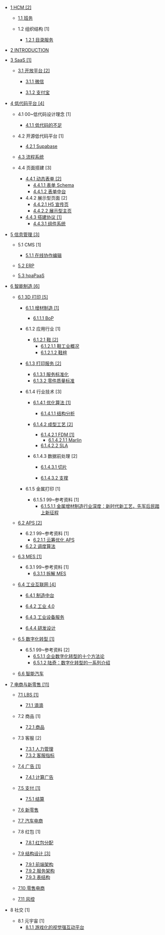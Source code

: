   - [1 HCM [2]](/HCM/README.md)
    - [1.1 班务](/HCM/班务/README.md)
      
    - 1.2 组织结构 [1]
      - [1.2.1 目录服务](/HCM/组织结构/目录服务.md)
  - [2 INTRODUCTION](/INTRODUCTION.md)
  - [3 SaaS [1]](/SaaS/README.md)
    - [3.1 开放平台 [2]](/SaaS/开放平台/README.md)
      - [3.1.1 微信](/SaaS/开放平台/微信/README.md)
        
      - [3.1.2 支付宝](/SaaS/开放平台/支付宝/README.md)
        
  - [4 低代码平台 [4]](/低代码平台/README.md)
    - 4.1 00~低代码设计理念 [1]
      - [4.1.1 低代码的不足](/低代码平台/00~低代码设计理念/低代码的不足.md)
    - 4.2 开源低代码平台 [1]
      - [4.2.1 Supabase](/低代码平台/开源低代码平台/Supabase/README.md)
        
    - [4.3 流程系统](/低代码平台/流程系统/README.md)
      
    - 4.4 页面搭建 [3]
      - [4.4.1 动态表单 [2]](/低代码平台/页面搭建/动态表单/README.md)
        - [4.4.1.1 表单 Schema](/低代码平台/页面搭建/动态表单/表单%20Schema.md)
        - [4.4.1.2 表单中台](/低代码平台/页面搭建/动态表单/表单中台.md)
      - 4.4.2 展示型页面 [2]
        - [4.4.2.1 H5 宣传页](/低代码平台/页面搭建/展示型页面/H5%20宣传页.md)
        - [4.4.2.2 展示型主页](/低代码平台/页面搭建/展示型页面/展示型主页.md)
      - [4.4.3 搭建协议 [1]](/低代码平台/页面搭建/搭建协议/README.md)
        - [4.4.3.1 组件系统](/低代码平台/页面搭建/搭建协议/组件系统.md)
  - [5 信息管理 [3]](/信息管理/README.md)
    - 5.1 CMS [1]
      - [5.1.1 在线协作编辑](/信息管理/CMS/在线协作编辑.md)
    - [5.2 ERP](/信息管理/ERP/README.md)
      
    - [5.3 hpaPaaS](/信息管理/hpaPaaS/README.md)
      
  - [6 智能制造 [6]](/智能制造/README.md)
    - [6.1 3D 打印 [5]](/智能制造/3D%20打印/README.md)
      - [6.1.1 增材制造 [1]](/智能制造/3D%20打印/增材制造/README.md)
        - [6.1.1.1 BoP](/智能制造/3D%20打印/增材制造/BoP.md)
      - 6.1.2 应用行业 [1]
        - [6.1.2.1 鞋 [2]](/智能制造/3D%20打印/应用行业/鞋/README.md)
          - [6.1.2.1.1 鞋工业概况](/智能制造/3D%20打印/应用行业/鞋/鞋工业概况.md)
          - [6.1.2.1.2 鞋楦](/智能制造/3D%20打印/应用行业/鞋/鞋楦.md)
      - [6.1.3 打印服务 [2]](/智能制造/3D%20打印/打印服务/README.md)
        - [6.1.3.1 服务标准化](/智能制造/3D%20打印/打印服务/服务标准化.md)
        - [6.1.3.2 零件质量标准](/智能制造/3D%20打印/打印服务/零件质量标准.md)
      - 6.1.4 行业技术 [3]
        - [6.1.4.1 优化算法 [1]](/智能制造/3D%20打印/行业技术/优化算法/README.md)
          - [6.1.4.1.1 结构分析](/智能制造/3D%20打印/行业技术/优化算法/结构分析.md)
        - [6.1.4.2 成型工艺 [2]](/智能制造/3D%20打印/行业技术/成型工艺/README.md)
          - [6.1.4.2.1 FDM [1]](/智能制造/3D%20打印/行业技术/成型工艺/FDM/README.md)
            - [6.1.4.2.1.1 Marlin](/智能制造/3D%20打印/行业技术/成型工艺/FDM/Marlin.md)
          - [6.1.4.2.2 SLA](/智能制造/3D%20打印/行业技术/成型工艺/SLA/README.md)
            
        - 6.1.4.3 数据前处理 [2]
          - [6.1.4.3.1 切片](/智能制造/3D%20打印/行业技术/数据前处理/切片/README.md)
            
          - [6.1.4.3.2 支撑](/智能制造/3D%20打印/行业技术/数据前处理/支撑/README.md)
            
      - 6.1.5 金属打印 [1]
        - 6.1.5.1 99~参考资料 [1]
          - [6.1.5.1.1 金属增材制造行业深度：新时代新工艺，先军后民踏上新征程](/智能制造/3D%20打印/金属打印/99~参考资料/2023-金属增材制造行业深度：新时代新工艺，先军后民踏上新征程.md)
    - [6.2 APS [2]](/智能制造/APS/README.md)
      - 6.2.1 99~参考资料 [1]
        - [6.2.1.1 云筹优化 APS](/智能制造/APS/99~参考资料/云筹优化%20APS.md)
      - [6.2.2 调度算法](/智能制造/APS/调度算法.md)
    - [6.3 MES [1]](/智能制造/MES/README.md)
      - 6.3.1 99~参考资料 [1]
        - [6.3.1.1 拆解 MES](/智能制造/MES/99~参考资料/2022-拆解%20MES.md)
    - [6.4 工业互联网 [4]](/智能制造/工业互联网/README.md)
      - [6.4.1 制造中台](/智能制造/工业互联网/制造中台/README.md)
        
      - [6.4.2 工业 4.0](/智能制造/工业互联网/工业%204.0/README.md)
        
      - [6.4.3 工业设备服务](/智能制造/工业互联网/工业设备服务/README.md)
        
      - [6.4.4 研发设计](/智能制造/工业互联网/研发设计/README.md)
        
    - [6.5 数字化转型 [1]](/智能制造/数字化转型/README.md)
      - 6.5.1 99~参考资料 [2]
        - [6.5.1.1 企业数字化转型的十个方法论](/智能制造/数字化转型/99~参考资料/2021-企业数字化转型的十个方法论.md)
        - [6.5.1.2 陆奇：数字化转型的一系列介绍](/智能制造/数字化转型/99~参考资料/陆奇：数字化转型的一系列介绍.md)
    - [6.6 智能汽车](/智能制造/智能汽车/README.md)
      
  - [7 电商与新零售 [11]](/电商与新零售/README.md)
    - [7.1 LBS [1]](/电商与新零售/LBS/README.md)
      - [7.1.1 滴滴](/电商与新零售/LBS/滴滴.md)
    - 7.2 商品 [1]
      - [7.2.1 商品](/电商与新零售/商品/商品.md)
    - 7.3 客服 [2]
      - [7.3.1 人力管理](/电商与新零售/客服/人力管理.md)
      - [7.3.2 客服指标](/电商与新零售/客服/客服指标.md)
    - [7.4 广告 [1]](/电商与新零售/广告/README.md)
      - [7.4.1 计算广告](/电商与新零售/广告/计算广告.md)
    - [7.5 支付 [1]](/电商与新零售/支付/README.md)
      - [7.5.1 结算](/电商与新零售/支付/结算/README.md)
        
    - [7.6 新零售](/电商与新零售/新零售/README.md)
      
    - [7.7 汽车电商](/电商与新零售/汽车电商/README.md)
      
    - 7.8 红包 [1]
      - [7.8.1 红包分配](/电商与新零售/红包/红包分配.md)
    - [7.9 结构设计 [3]](/电商与新零售/结构设计/README.md)
      - [7.9.1 前端架构](/电商与新零售/结构设计/前端架构.md)
      - [7.9.2 服务架构](/电商与新零售/结构设计/服务架构.md)
      - [7.9.3 表结构](/电商与新零售/结构设计/表结构.md)
    - [7.10 零售电商](/电商与新零售/零售电商/README.md)
      
    - [7.11 风控](/电商与新零售/风控/README.md)
      
  - 8 社交 [1]
    - 8.1 元宇宙 [1]
      - [8.1.1 游戏化的视觉强互动平台](/社交/元宇宙/游戏化的视觉强互动平台.md)